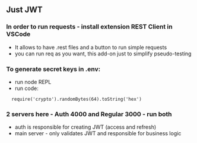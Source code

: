 
## Just JWT 

### In order to run requests - install extension REST Client in VSCode

- It allows to have .rest files and a button to run simple requests
- you can run req as you want, this add-on just to simplify pseudo-testing


### To generate secret keys in .env:
- run node REPL
- run code:

```
  require('crypto').randomBytes(64).toString('hex')
```

### 2 servers here - Auth 4000 and Regular 3000 - run both
- auth is responsible for creating JWT (access and refresh)
- main server - only validates JWT and responsible for business logic